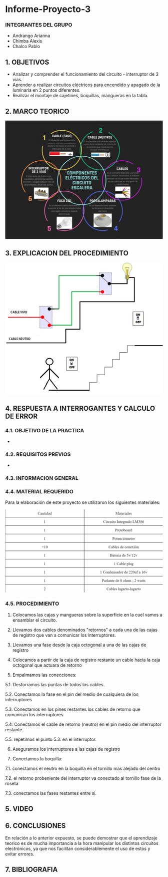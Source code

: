 # Informe-Proyecto-3

### INTEGRANTES DEL GRUPO

- Andrango Arianna
- Chimba Alexis
- Chalco Pablo

## 1. OBJETIVOS

- Analizar y comprender el funcionamiento del circuito - interruptor de 3 vias.
- Aprender a realizar circuitos eléctricos para encendido y apagado de la luminaria en 2 puntos diferentes.
- Realizar el montaje de cajetines, boquillas, mangueras en la tabla.

## 2. MARCO TEORICO

![](https://github.com/apchimba/Informe-Laboratorio-2/blob/main/Circuitoescalera.png)

## 3. EXPLICACION DEL PROCEDIMIENTO

![](https://github.com/apchimba/Informe-Laboratorio-2/blob/main/thevaiven.png)

## 4. RESPUESTA A INTERROGANTES Y CALCULO DE ERROR

### 4.1. OBJETIVO DE LA PRACTICA

-

### 4.2. REQUISITOS PREVIOS

- 

### 4.3. INFORMACION GENERAL



### 4.4. MATERIAL REQUERIDO

Para la elaboración de este proyecto se utilizaron los siguientes materiales:

![](https://github.com/apchimba/Informe-Proyecto-3/blob/main/materialesamplificador.png)

### 4.5. PROCEDIMIENTO

1. Colocamos las cajas y mangueras sobre la superficie en la cuel vamos a ensamblar el circuito.

2. Llevamos dos cables denominados "retornos" a cada una de las cajas de registro que van a comunicar los interruptores.

3. Llevamos una fase desde la caja octogonal a una de las cajas de registro

4. Colocamos a partir de la caja de registro restante un cable hacia la caja octogonal que actuara de retorno

5. Empalmamos las conecciones:
  
  5.1. Desforramos las puntas de todos los cables.
  
  5.2. Conectamos la fase en el pin del medio de cualquiera de los interruptores
  
  5.3. Conectamos en los pines restantes los cables de retorno que comunican los interruptores
  
  5.4. Conectamos el cable de retorno (neutro) en el pin medio del interruptor restante.
  
  5.5. repetimos el punto 5.3. en el interruptor.

6. Aseguramos los interruptores a las cajas de registro

7. Conectamos la boquilla:
  
  7.1. conectamos el neutro en la boquilla en el tornillo mas alejado del centro
  
  7.2. el retorno probeniente del interruptor va conectado al tornillo fase de la roseta
  
  7.3. conectamos las fases restantes entre si.
  

## 5. VIDEO


## 6. CONCLUSIONES

En relación a lo anterior expuesto, se puede demostrar que el aprendizaje teorico es de mucha importancia a la hora manipular los distintos circuitos electrónicos, ya que nos facilitan considerablemente el uso de estos y evitar errores.


## 7. BIBLIOGRAFIA
